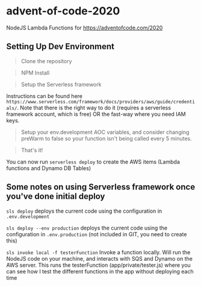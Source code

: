 # advent-of-code-2020
NodeJS Lambda Functions for https://adventofcode.com/2020

## Setting Up Dev Environment
> Clone the repository

> NPM Install

> Setup the Serverless framework

Instructions can be found here `https://www.serverless.com/framework/docs/providers/aws/guide/credentials/`. Note that there is the right way to do it (requires a serverless framework account, which is free) OR the fast-way where you need IAM keys.

> Setup your env.development AOC variables, and consider changing preWarm to false so your function isn't being called every 5 minutes.

> That's it!

You can now run `serverless deploy` to create the AWS items (Lambda functions and Dynamo DB Tables)

## Some notes on using Serverless framework once you've done initial deploy
`sls deploy` deploys the current code using the configuration in `.env.development`

`sls deploy --env production` deploys the current code using the configuration in `.env.production` (not included in GIT, you need to create this)

`sls invoke local -f testerFunction` Invoke a function locally. Will run the NodeJS code on your machine, and interacts with SQS and Dynamo on the AWS server. This runs the testerFunction (app/private/tester.js) where you can see how I test the different functions in the app without deploying each time
